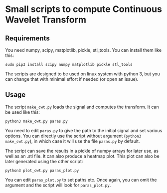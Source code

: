# Small scripts to compute Continuous Wavelet Transform

## Requirements
You need numpy, scipy, matplotlib, pickle, stl_tools. You can install them like this:

```
sudo pip3 install scipy numpy matplotlib pickle stl_tools
```

The scripts are designed to be used on linux system with python 3, but you can change that with minimal effort if needed (or open an issue).

## Usage
The script `make_cwt.py` loads the signal and computes the transform. It can be used like this:
```
python3 make_cwt.py paras.py
```
You need to edit `paras.py` to give the path to the initial signal and set various options. You can directly use the script without argument (`python3 make_cwt.py`), in which case it will use the file `paras.py` by default.

The script can save the results in a pickle of numpy arrays for later use, as well as an .stl file. It can also produce a heatmap plot. This plot can also be later generated using the other script:
```
python3 plot_cwt.py paras_plot.py
```
You can edit `paras_plot.py` to set paths etc. Once again, you can omit the argument and the script will look for `paras_plot.py`. 
